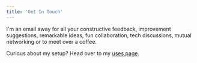 ```yaml
---
title: 'Get In Touch'
---
```


I'm an email away for all your constructive feedback, improvement suggestions, remarkable ideas, fun collaboration, tech discussions, mutual networking or to meet over a coffee.

Curious about my setup? Head over to my [uses page](/uses).

